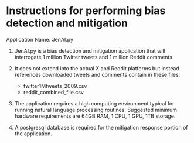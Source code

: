 # Instructions for performing bias detection and mitigation 
Application Name: JenAI.py

1. JenAI.py is a bias detection and mitigation application that will interrogate 1 million Twitter tweets and 1 million Reddit comments. 

2. It does not extend into the actual X and Reddit platforms but instead references downloaded tweets and comments contain in these files:
   - twitter1Mtweets_2009.csv
   - reddit_combined_file.csv
  
3. The application requires a high computing environment typical for running natural language processing routines. Suggested minimum hardware requirements are 64GB RAM, 1 CPU, 1 GPU, 1TB storage.

4. A postgresql database is required for the mitigation response portion of the application. 

